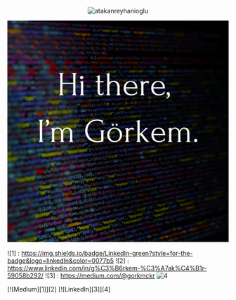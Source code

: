 <p align="center"> <img src="https://komarev.com/ghpvc/?username=GorkemCakirr&label=Profile%20views&color=000000&style=flat" alt="atakanreyhanioglu" /> </p>

<img src="./assets/Hi there, (1).png"></img>

![1] : https://img.shields.io/badge/LinkedIn-green?style=for-the-badge&logo=linkedIn&color=0077b5
![2] : https://www.linkedin.com/in/g%C3%B6rkem-%C3%A7ak%C4%B1r-59058b292/
![3] : https://medium.com/@gorkmckr
![4](https://img.shields.io/badge/Medium-black?style=for-the-badge&logo=medium)

[![Medium][1]][2]
[![LinkedIn][3]][4]